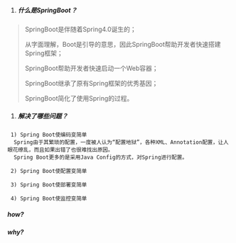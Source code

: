 1. ##### 什么是**SpringBoot**？

> SpringBoot是伴随着Spring4.0诞生的；
>
> 从字面理解，Boot是引导的意思，因此SpringBoot帮助开发者快速搭建Spring框架；
>
> SpringBoot帮助开发者快速启动一个Web容器；
>
> SpringBoot继承了原有Spring框架的优秀基因；
>
> SpringBoot简化了使用Spring的过程。

1. ##### 解决了哪些问题？

```
 1) Spring Boot使编码变简单
  Spring由于其繁琐的配置，一度被人认为“配置地狱”，各种XML、Annotation配置，让人眼花缭乱，而且如果出错了也很难找出原因。
  Spring Boot更多的是采用Java Config的方式，对Spring进行配置。

 2) Spring Boot使配置变简单

 3) Spring Boot使部署变简单

 4) Spring Boot使监控变简单
```

##### how?

##### why?



